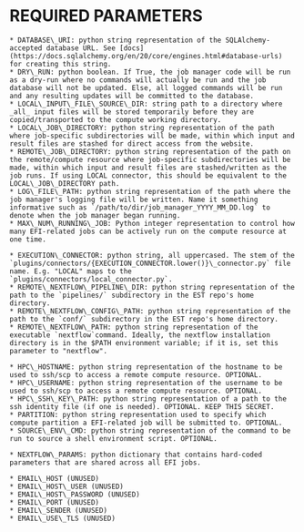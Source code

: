 
# REQUIRED PARAMETERS

	* DATABASE\_URI: python string representation of the SQLAlchemy-accepted database URL. See [docs](https://docs.sqlalchemy.org/en/20/core/engines.html#database-urls) for creating this string.
	* DRY\_RUN: python boolean. If True, the job manager code will be run as a dry-run where no commands will actually be run and the job database will not be updated. Else, all logged commands will be run and any resulting updates will be committed to the database.
	* LOCAL\_INPUT\_FILE\_SOURCE\_DIR: string path to a directory where _all_ input files will be stored temporarily before they are copied/transported to the compute working directory.
	* LOCAL\_JOB\_DIRECTORY: python string representation of the path where job-specific subdirectories will be made, within which input and result files are stashed for direct access from the website.
	* REMOTE\_JOB\_DIRECTORY: python string representation of the path on the remote/compute resource where job-specific subdirectories will be made, within which input and result files are stashed/written as the job runs. If using LOCAL connector, this should be equivalent to the LOCAL\_JOB\_DIRECTORY path. 
	* LOG\_FILE\_PATH: python string representation of the path where the job manager's logging file will be written. Name it something informative such as `/path/to/dir/job_manager_YYYY_MM_DD.log` to denote when the job manager began running. 
	* MAX\_NUM\_RUNNING\_JOB: Python integer representation to control how many EFI-related jobs can be actively run on the compute resource at one time.

	* EXECUTION\_CONNECTOR: python string, all uppercased. The stem of the `plugins/connectors/{EXECUTION_CONNECTOR.lower()}\_connector.py` file name. E.g. "LOCAL" maps to the `plugins/connectors/local_connector.py`. 
	* REMOTE\_NEXTFLOW\_PIPELINE\_DIR: python string representation of the path to the `pipelines/` subdirectory in the EST repo's home directory.
	* REMOTE\_NEXTFLOW\_CONFIG\_PATH: python string representation of the path to the `conf/` subdirectory in the EST repo's home directory. 
	* REMOTE\_NEXTFLOW\_PATH: python string representation of the executable `nextflow`command. Ideally, the nextflow installation directory is in the $PATH environment variable; if it is, set this parameter to "nextflow". 

	* HPC\_HOSTNAME: python string representation of the hostname to be used to ssh/scp to access a remote compute resource. OPTIONAL. 
	* HPC\_USERNAME: python string representation of the username to be used to ssh/scp to access a remote compute resource. OPTIONAL. 
	* HPC\_SSH\_KEY\_PATH: python string representation of a path to the ssh identity file (if one is needed). OPTIONAL. KEEP THIS SECRET. 
	* PARTITION: python string representation used to specify which compute partition a EFI-related job will be submitted to. OPTIONAL.
	* SOURCE\_ENV\_CMD: python string representation of the command to be run to source a shell environment script. OPTIONAL. 

	* NEXTFLOW\_PARAMS: python dictionary that contains hard-coded parameters that are shared across all EFI jobs. 

	* EMAIL\_HOST (UNUSED)
	* EMAIL\_HOST\_USER (UNUSED)
	* EMAIL\_HOST\_PASSWORD (UNUSED)
	* EMAIL\_PORT (UNUSED)
	* EMAIL\_SENDER (UNUSED)
	* EMAIL\_USE\_TLS (UNUSED)

